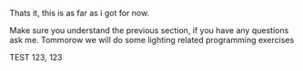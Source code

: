 Thats it, this is as far as i got for now.

Make sure you understand the previous section, if you have any questions ask me. Tommorow we will do some lighting related programming exercises

TEST 123, 123